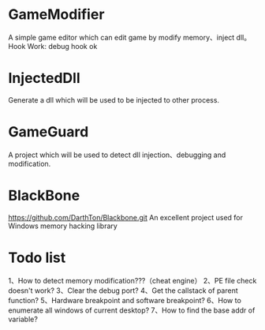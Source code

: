 GameModifier
==========
A simple game editor which can edit game by modify memory、inject dll。
Hook
Work: debug hook ok


InjectedDll
==========
Generate a dll which will be used to be injected to other process.

GameGuard
==========
A project which will be used to detect dll injection、debugging and modification.

BlackBone
==========
https://github.com/DarthTon/Blackbone.git
An excellent project used for Windows memory hacking library


Todo list
==========
1、How to detect memory modification???（cheat engine）
2、PE file check doesn't work?
3、Clear the debug port?
4、Get the callstack of parent function?
5、Hardware breakpoint and software breakpoint?
6、How to enumerate all windows of current desktop?
7、How to find the base addr of variable?

